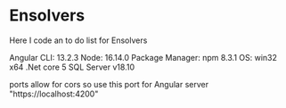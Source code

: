 # Ensolvers
Here I code an to do list for Ensolvers

Angular CLI: 13.2.3
Node: 16.14.0
Package Manager: npm 8.3.1
OS: win32 x64
.Net core 5 
SQL Server v18.10

ports allow for cors so use this port for Angular server "https://localhost:4200"

